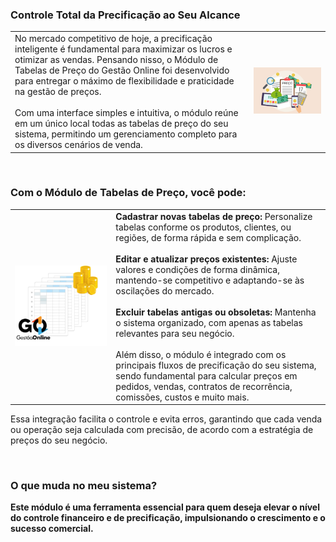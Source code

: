 ### Controle Total da Precificação ao Seu Alcance

| | |
|-|-|
|No mercado competitivo de hoje, a precificação inteligente é fundamental para maximizar os lucros e otimizar as vendas. Pensando nisso, o Módulo de Tabelas de Preço do Gestão Online foi desenvolvido para entregar o máximo de flexibilidade e praticidade na gestão de preços.<br><br>Com uma interface simples e intuitiva, o módulo reúne em um único local todas as tabelas de preço do seu sistema, permitindo um gerenciamento completo para os diversos cenários de venda. |![](https://github.com/Gestao-Online/public-docs/blob/a6cec02d66f8255e653edf50346db873a9a34c02/erp-v2/marketplace/extensions/br.com.gestao-online.module.tabela-preco/assets/modulo_tabelas_preco_02.png?raw=true) |

<br>

### Com o Módulo de Tabelas de Preço, você pode:

| | |
|-|-|
|![](https://github.com/Gestao-Online/public-docs/blob/f4b3195a0e56e274dac1fb284097b34bafaaef22/erp-v2/marketplace/extensions/br.com.gestao-online.module.tabela-preco/assets/modulo_tabelas_preco_03.png?raw=true) |**Cadastrar novas tabelas de preço:** Personalize tabelas conforme os produtos, clientes, ou regiões, de forma rápida e sem complicação.<br><br>**Editar e atualizar preços existentes:** Ajuste valores e condições de forma dinâmica, mantendo-se competitivo e adaptando-se às oscilações do mercado.<br><br>**Excluir tabelas antigas ou obsoletas:** Mantenha o sistema organizado, com apenas as tabelas relevantes para seu negócio.<br><br>Além disso, o módulo é integrado com os principais fluxos de precificação do seu sistema, sendo fundamental para calcular preços em pedidos, vendas, contratos de recorrência, comissões, custos e muito mais. |

Essa integração facilita o controle e evita erros, garantindo que cada venda ou operação seja calculada com precisão, de acordo com a estratégia de preços do seu negócio.

<br>

### O que muda no meu sistema?

**Este módulo é uma ferramenta essencial para quem deseja elevar o nível do controle financeiro e de precificação, impulsionando o crescimento e o sucesso comercial.**